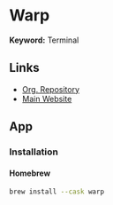 # Warp

**Keyword:** Terminal

## Links

- [Org. Repository](https://github.com/warpdotdev)
- [Main Website](https://warp.dev)

## App

### Installation

#### Homebrew

```sh
brew install --cask warp
```
